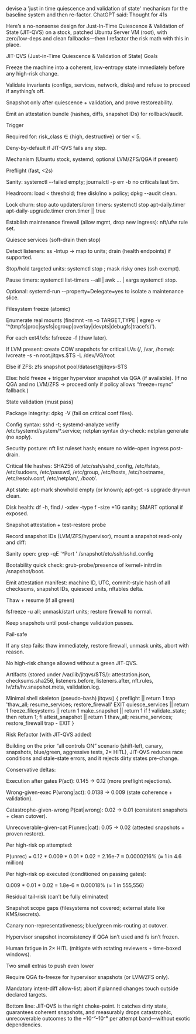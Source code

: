 devise a 'just in time quiescence and validation of state' mechanism for the baseline system and then re-factor.
ChatGPT said:
Thought for 41s

Here’s a no-nonsense design for Just-In-Time Quiescence & Validation of State (JIT-QVS) on a stock, patched Ubuntu Server VM (root), with zero/low-deps and clean fallbacks—then I refactor the risk math with this in place.

JIT-QVS (Just-in-Time Quiescence & Validation of State)
Goals

Freeze the machine into a coherent, low-entropy state immediately before any high-risk change.

Validate invariants (configs, services, network, disks) and refuse to proceed if anything’s off.

Snapshot only after quiescence + validation, and prove restoreability.

Emit an attestation bundle (hashes, diffs, snapshot IDs) for rollback/audit.

Trigger

Required for: risk_class ∈ {high, destructive} or tier < 5.

Deny-by-default if JIT-QVS fails any step.

Mechanism (Ubuntu stock, systemd; optional LVM/ZFS/QGA if present)

Preflight (fast, <2s)

Sanity: systemctl --failed empty; journalctl -p err -b no criticals last 5m.

Headroom: load < threshold; free disk/ino ≥ policy; dpkg --audit clean.

Lock churn: stop auto updaters/cron timers:
systemctl stop apt-daily.timer apt-daily-upgrade.timer cron.timer || true

Establish maintenance firewall (allow mgmt, drop new ingress): nft/ufw rule set.

Quiesce services (soft-drain then stop)

Detect listeners: ss -lntup → map to units; drain (health endpoints) if supported.

Stop/hold targeted units: systemctl stop <units>; mask risky ones (ssh exempt).

Pause timers: systemctl list-timers --all | awk … | xargs systemctl stop.

Optional: systemd-run --property=Delegate=yes to isolate a maintenance slice.

Filesystem freeze (atomic)

Enumerate real mounts (findmnt -rn -o TARGET,TYPE | egrep -v '^(tmpfs|proc|sysfs|cgroup|overlay|devpts|debugfs|tracefs)').

For each ext4/xfs: fsfreeze -f <mount> (thaw later).

If LVM present: create COW snapshots for critical LVs (/, /var, /home):
lvcreate -s -n root.jitqvs.$TS -L <size> /dev/VG/root

Else if ZFS: zfs snapshot pool/dataset@jitqvs-$TS

Else: hold freeze + trigger hypervisor snapshot via QGA (if available).
(If no QGA and no LVM/ZFS → proceed only if policy allows “freeze+rsync” fallback.)

State validation (must pass)

Package integrity: dpkg -V (fail on critical conf files).

Config syntax: sshd -t; systemd-analyze verify /etc/systemd/system/*.service;
netplan syntax dry-check: netplan generate (no apply).

Security posture: nft list ruleset hash; ensure no wide-open ingress post-drain.

Critical file hashes: SHA256 of /etc/ssh/sshd_config, /etc/fstab, /etc/sudoers, /etc/passwd, /etc/group, /etc/hosts, /etc/hostname, /etc/resolv.conf, /etc/netplan/*, /boot/*.

Apt state: apt-mark showhold empty (or known); apt-get -s upgrade dry-run clean.

Disk health: df -h, find / -xdev -type f -size +1G sanity; SMART optional if exposed.

Snapshot attestation + test-restore probe

Record snapshot IDs (LVM/ZFS/hypervisor), mount a snapshot read-only and diff:

Sanity open: grep -qE '^Port ' /snapshot/etc/ssh/sshd_config

Bootability quick check: grub-probe/presence of kernel+initrd in /snapshot/boot.

Emit attestation manifest: machine ID, UTC, commit-style hash of all checksums, snapshot IDs, quiesced units, nftables delta.

Thaw + resume (if all green)

fsfreeze -u <mount> all; unmask/start units; restore firewall to normal.

Keep snapshots until post-change validation passes.

Fail-safe

If any step fails: thaw immediately, restore firewall, unmask units, abort with reason.

No high-risk change allowed without a green JIT-QVS.

Artifacts (stored under /var/lib/jitqvs/$TS/):
attestation.json, checksums.sha256, listeners.before, listeners.after, nft.rules, lv/zfs/hv.snapshot.meta, validation.log.

Minimal shell skeleton (pseudo-bash)
jitqvs() {
  preflight || return 1
  trap 'thaw_all; resume_services; restore_firewall' EXIT
  quiesce_services || return 1
  freeze_filesystems || return 1
  make_snapshot || return 1
  if ! validate_state; then return 1; fi
  attest_snapshot || return 1
  thaw_all; resume_services; restore_firewall
  trap - EXIT
}

Risk Refactor (with JIT-QVS added)

Building on the prior “all controls ON” scenario (shift-left, canary, snapshots, blue/green, aggressive tests, 2× HITL), JIT-QVS reduces race conditions and stale-state errors, and it rejects dirty states pre-change.

Conservative deltas:

Execution after gates P(act): 0.145 → 0.12 (more preflight rejections).

Wrong-given-exec P(wrong|act): 0.0138 → 0.009 (state coherence + validation).

Catastrophe-given-wrong P(cat|wrong): 0.02 → 0.01 (consistent snapshots + clean cutover).

Unrecoverable-given-cat P(unrec|cat): 0.05 → 0.02 (attested snapshots + proven restore).

Per high-risk op attempted:

P(unrec) = 0.12 * 0.009 * 0.01 * 0.02
         = 2.16e-7  ≈ 0.0000216%  (≈ 1 in 4.6 million)


Per high-risk op executed (conditioned on passing gates):

0.009 * 0.01 * 0.02 = 1.8e-6  ≈ 0.00018%  (≈ 1 in 555,556)

Residual tail-risk (can’t be fully eliminated)

Snapshot scope gaps (filesystems not covered; external state like KMS/secrets).

Canary non-representativeness; blue/green mis-routing at cutover.

Hypervisor snapshot inconsistency if QGA isn’t used and fs isn’t frozen.

Human fatigue in 2× HITL (mitigate with rotating reviewers + time-boxed windows).

Two small extras to push even lower

Require QGA fs-freeze for hypervisor snapshots (or LVM/ZFS only).

Mandatory intent-diff allow-list: abort if planned changes touch outside declared targets.

Bottom line: JIT-QVS is the right choke-point. It catches dirty state, guarantees coherent snapshots, and measurably drops catastrophic, unrecoverable outcomes to the ~10⁻⁷–10⁻⁶ per attempt band—without exotic dependencies.